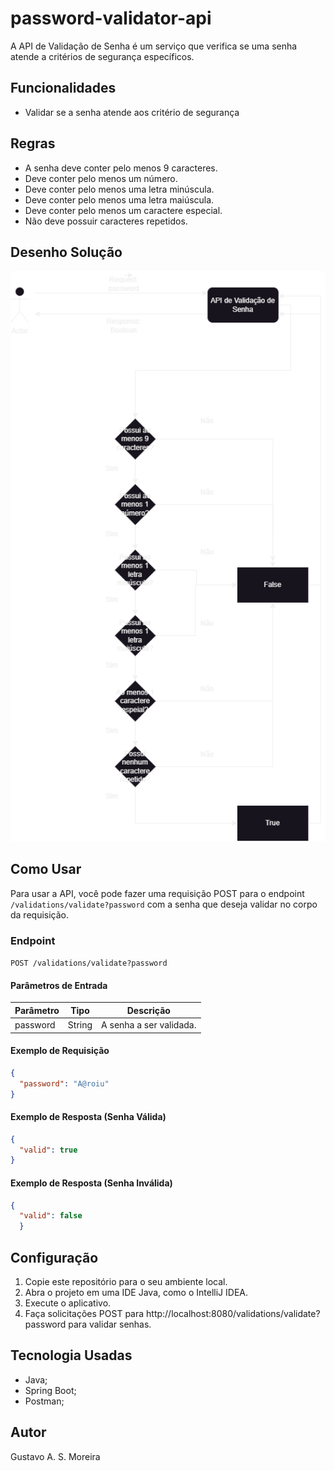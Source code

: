 # password-validator-api

A API de Validação de Senha é um serviço que verifica se uma senha atende a critérios de segurança específicos.

## Funcionalidades
- Validar se a senha atende aos critério de segurança

## Regras
- A senha deve conter pelo menos 9 caracteres.
- Deve conter pelo menos um número.
- Deve conter pelo menos uma letra minúscula.
- Deve conter pelo menos uma letra maiúscula.
- Deve conter pelo menos um caractere especial.
- Não deve possuir caracteres repetidos.

## Desenho Solução
![alt text](https://github.com/gustavo-arao95/password-validator-api/blob/main/Diagrama%20sem%20nome.png)
## Como Usar

Para usar a API, você pode fazer uma requisição POST para o endpoint `/validations/validate?password` com a senha que deseja validar no corpo da requisição.

### Endpoint

`POST /validations/validate?password`

#### Parâmetros de Entrada

| Parâmetro | Tipo   | Descrição               |
|-----------|--------|-------------------------|
| password  | String | A senha a ser validada. |

#### Exemplo de Requisição

```json
{
  "password": "A@roiu"
}
```
#### Exemplo de Resposta (Senha Válida)
```json
{
  "valid": true
}
```
#### Exemplo de Resposta (Senha Inválida)
```json
{
  "valid": false
  }
```
## Configuração
1. Copie este repositório para o seu ambiente local.
2. Abra o projeto em uma IDE Java, como o IntelliJ IDEA.
3. Execute o aplicativo.
4. Faça solicitações POST para http://localhost:8080/validations/validate?password para validar senhas.

## Tecnologia Usadas
* Java;
* Spring Boot;
* Postman;

## Autor
Gustavo A. S. Moreira




